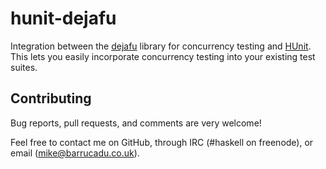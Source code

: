 hunit-dejafu
============

Integration between the [dejafu][] library for concurrency testing and
[HUnit][]. This lets you easily incorporate concurrency testing into
your existing test suites.

Contributing
------------

Bug reports, pull requests, and comments are very welcome!

Feel free to contact me on GitHub, through IRC (#haskell on freenode),
or email (mike@barrucadu.co.uk).

[dejafu]: https://hackage.haskell.org/package/dejafu
[HUnit]:  https://hackage.haskell.org/package/HUnit
